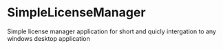 # SimpleLicenseManager
Simple license manager application for short and quicly intergation to any windows desktop application
